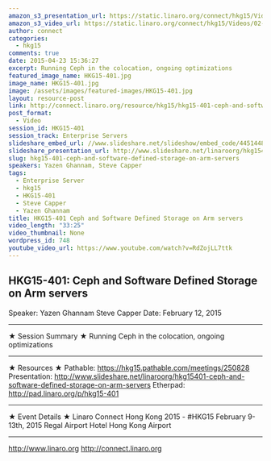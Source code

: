 ```yaml
---
amazon_s3_presentation_url: https://static.linaro.org/connect/hkg15/Videos/02-12-Thursday/HKG15-401.pdf
amazon_s3_video_url: https://static.linaro.org/connect/hkg15/Videos/02-12-Thursday/HKG15-401%20Ceph%20and%20Software%20Defined%20Storage%20on%20ARM%20servers.mp4
author: connect
categories:
  - hkg15
comments: true
date: 2015-04-23 15:36:27
excerpt: Running Ceph in the colocation, ongoing optimizations
featured_image_name: HKG15-401.jpg
image_name: HKG15-401.jpg
image: /assets/images/featured-images/HKG15-401.jpg
layout: resource-post
link: http://connect.linaro.org/resource/hkg15/hkg15-401-ceph-and-software-defined-storage-on-arm-servers/
post_format:
  - Video
session_id: HKG15-401
session_track: Enterprise Servers
slideshare_embed_url: //www.slideshare.net/slideshow/embed_code/44514487
slideshare_presentation_url: http://www.slideshare.net/linaroorg/hkg15401-ceph-and-software-defined-storage-on-arm-servers
slug: hkg15-401-ceph-and-software-defined-storage-on-arm-servers
speakers: Yazen Ghannam, Steve Capper
tags:
  - Enterprise Server
  - hkg15
  - HKG15-401
  - Steve Capper
  - Yazen Ghannam
title: HKG15-401 Ceph and Software Defined Storage on Arm servers
video_length: "33:25"
video_thumbnail: None
wordpress_id: 748
youtube_video_url: https://www.youtube.com/watch?v=RdZojLL7ttk
---
```


## HKG15-401: Ceph and Software Defined Storage on Arm servers

Speaker: Yazen Ghannam Steve Capper
Date: February 12, 2015

---

★ Session Summary ★
Running Ceph in the colocation, ongoing optimizations

---

★ Resources ★
Pathable: https://hkg15.pathable.com/meetings/250828
Presentation: http://www.slideshare.net/linaroorg/hkg15401-ceph-and-software-defined-storage-on-arm-servers
Etherpad: http://pad.linaro.org/p/hkg15-401

---

★ Event Details ★
Linaro Connect Hong Kong 2015 - #HKG15
February 9-13th, 2015
Regal Airport Hotel Hong Kong Airport

---

http://www.linaro.org
http://connect.linaro.org
